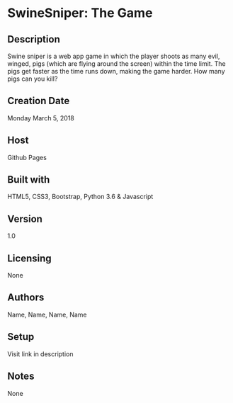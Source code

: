 # SwineSniper: The Game

## Description
Swine sniper is a web app game in which the player shoots as many evil, winged, pigs (which are flying around the screen) within the time limit. The pigs get faster as the time runs down, making the game harder.
How many pigs can you kill?

## Creation Date
Monday March 5, 2018

## Host
Github Pages

## Built with
HTML5, CSS3, Bootstrap, Python 3.6 & Javascript

## Version
1.0

## Licensing
None

## Authors
Name, Name, Name, Name

## Setup
Visit link in description

## Notes
None